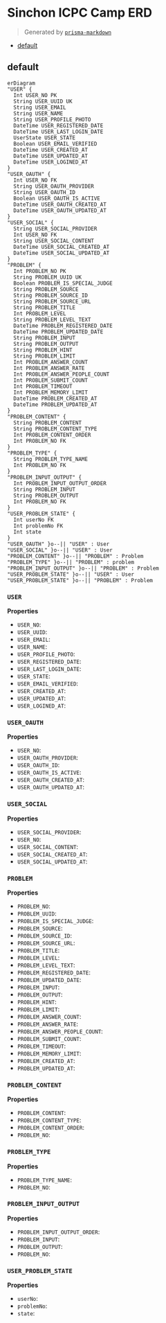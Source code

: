 # Sinchon ICPC Camp ERD
> Generated by [`prisma-markdown`](https://github.com/samchon/prisma-markdown)

- [default](#default)

## default
```mermaid
erDiagram
"USER" {
  Int USER_NO PK
  String USER_UUID UK
  String USER_EMAIL
  String USER_NAME
  String USER_PROFILE_PHOTO
  DateTime USER_REGISTERED_DATE
  DateTime USER_LAST_LOGIN_DATE
  UserState USER_STATE
  Boolean USER_EMAIL_VERIFIED
  DateTime USER_CREATED_AT
  DateTime USER_UPDATED_AT
  DateTime USER_LOGINED_AT
}
"USER_OAUTH" {
  Int USER_NO FK
  String USER_OAUTH_PROVIDER
  String USER_OAUTH_ID
  Boolean USER_OAUTH_IS_ACTIVE
  DateTime USER_OAUTH_CREATED_AT
  DateTime USER_OAUTH_UPDATED_AT
}
"USER_SOCIAL" {
  String USER_SOCIAL_PROVIDER
  Int USER_NO FK
  String USER_SOCIAL_CONTENT
  DateTime USER_SOCIAL_CREATED_AT
  DateTime USER_SOCIAL_UPDATED_AT
}
"PROBLEM" {
  Int PROBLEM_NO PK
  String PROBLEM_UUID UK
  Boolean PROBLEM_IS_SPECIAL_JUDGE
  String PROBLEM_SOURCE
  String PROBLEM_SOURCE_ID
  String PROBLEM_SOURCE_URL
  String PROBLEM_TITLE
  Int PROBLEM_LEVEL
  String PROBLEM_LEVEL_TEXT
  DateTime PROBLEM_REGISTERED_DATE
  DateTime PROBLEM_UPDATED_DATE
  String PROBLEM_INPUT
  String PROBLEM_OUTPUT
  String PROBLEM_HINT
  String PROBLEM_LIMIT
  Int PROBLEM_ANSWER_COUNT
  Int PROBLEM_ANSWER_RATE
  Int PROBLEM_ANSWER_PEOPLE_COUNT
  Int PROBLEM_SUBMIT_COUNT
  Int PROBLEM_TIMEOUT
  Int PROBLEM_MEMORY_LIMIT
  DateTime PROBLEM_CREATED_AT
  DateTime PROBLEM_UPDATED_AT
}
"PROBLEM_CONTENT" {
  String PROBLEM_CONTENT
  String PROBLEM_CONTENT_TYPE
  Int PROBLEM_CONTENT_ORDER
  Int PROBLEM_NO FK
}
"PROBLEM_TYPE" {
  String PROBLEM_TYPE_NAME
  Int PROBLEM_NO FK
}
"PROBLEM_INPUT_OUTPUT" {
  Int PROBLEM_INPUT_OUTPUT_ORDER
  String PROBLEM_INPUT
  String PROBLEM_OUTPUT
  Int PROBLEM_NO FK
}
"USER_PROBLEM_STATE" {
  Int userNo FK
  Int problemNo FK
  Int state
}
"USER_OAUTH" }o--|| "USER" : User
"USER_SOCIAL" }o--|| "USER" : User
"PROBLEM_CONTENT" }o--|| "PROBLEM" : Problem
"PROBLEM_TYPE" }o--|| "PROBLEM" : problem
"PROBLEM_INPUT_OUTPUT" }o--|| "PROBLEM" : Problem
"USER_PROBLEM_STATE" }o--|| "USER" : User
"USER_PROBLEM_STATE" }o--|| "PROBLEM" : Problem
```

### `USER`

**Properties**
  - `USER_NO`: 
  - `USER_UUID`: 
  - `USER_EMAIL`: 
  - `USER_NAME`: 
  - `USER_PROFILE_PHOTO`: 
  - `USER_REGISTERED_DATE`: 
  - `USER_LAST_LOGIN_DATE`: 
  - `USER_STATE`: 
  - `USER_EMAIL_VERIFIED`: 
  - `USER_CREATED_AT`: 
  - `USER_UPDATED_AT`: 
  - `USER_LOGINED_AT`: 

### `USER_OAUTH`

**Properties**
  - `USER_NO`: 
  - `USER_OAUTH_PROVIDER`: 
  - `USER_OAUTH_ID`: 
  - `USER_OAUTH_IS_ACTIVE`: 
  - `USER_OAUTH_CREATED_AT`: 
  - `USER_OAUTH_UPDATED_AT`: 

### `USER_SOCIAL`

**Properties**
  - `USER_SOCIAL_PROVIDER`: 
  - `USER_NO`: 
  - `USER_SOCIAL_CONTENT`: 
  - `USER_SOCIAL_CREATED_AT`: 
  - `USER_SOCIAL_UPDATED_AT`: 

### `PROBLEM`

**Properties**
  - `PROBLEM_NO`: 
  - `PROBLEM_UUID`: 
  - `PROBLEM_IS_SPECIAL_JUDGE`: 
  - `PROBLEM_SOURCE`: 
  - `PROBLEM_SOURCE_ID`: 
  - `PROBLEM_SOURCE_URL`: 
  - `PROBLEM_TITLE`: 
  - `PROBLEM_LEVEL`: 
  - `PROBLEM_LEVEL_TEXT`: 
  - `PROBLEM_REGISTERED_DATE`: 
  - `PROBLEM_UPDATED_DATE`: 
  - `PROBLEM_INPUT`: 
  - `PROBLEM_OUTPUT`: 
  - `PROBLEM_HINT`: 
  - `PROBLEM_LIMIT`: 
  - `PROBLEM_ANSWER_COUNT`: 
  - `PROBLEM_ANSWER_RATE`: 
  - `PROBLEM_ANSWER_PEOPLE_COUNT`: 
  - `PROBLEM_SUBMIT_COUNT`: 
  - `PROBLEM_TIMEOUT`: 
  - `PROBLEM_MEMORY_LIMIT`: 
  - `PROBLEM_CREATED_AT`: 
  - `PROBLEM_UPDATED_AT`: 

### `PROBLEM_CONTENT`

**Properties**
  - `PROBLEM_CONTENT`: 
  - `PROBLEM_CONTENT_TYPE`: 
  - `PROBLEM_CONTENT_ORDER`: 
  - `PROBLEM_NO`: 

### `PROBLEM_TYPE`

**Properties**
  - `PROBLEM_TYPE_NAME`: 
  - `PROBLEM_NO`: 

### `PROBLEM_INPUT_OUTPUT`

**Properties**
  - `PROBLEM_INPUT_OUTPUT_ORDER`: 
  - `PROBLEM_INPUT`: 
  - `PROBLEM_OUTPUT`: 
  - `PROBLEM_NO`: 

### `USER_PROBLEM_STATE`

**Properties**
  - `userNo`: 
  - `problemNo`: 
  - `state`: 